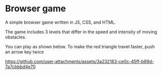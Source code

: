 # Browser game
A simple browser game written in JS, CSS, and HTML.

The game includes 3 levels that differ in the speed and intensity of moving obstacles.

You can play as shown below. To make the red triangle travel faster, push an arrow key twice


https://github.com/user-attachments/assets/3a232183-ce0c-45ff-b89d-7a7cbbbd4e70

